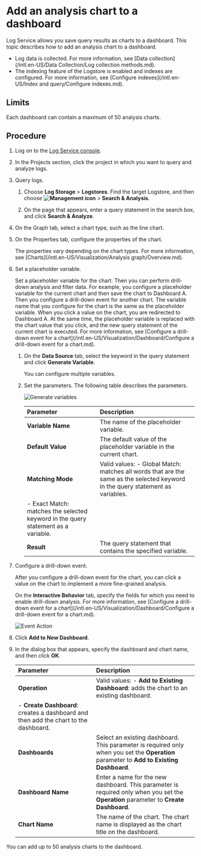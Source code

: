 # Add an analysis chart to a dashboard

Log Service allows you save query results as charts to a dashboard. This topic describes how to add an analysis chart to a dashboard.

-   Log data is collected. For more information, see [Data collection](/intl.en-US/Data Collection/Log collection methods.md).
-   The indexing feature of the Logstore is enabled and indexes are configured. For more information, see [Configure indexes](/intl.en-US/Index and query/Configure indexes.md).

## Limits

Each dashboard can contain a maximum of 50 analysis charts.

## Procedure

1.  Log on to the [Log Service console](https://sls.console.aliyun.com).

2.  In the Projects section, click the project in which you want to query and analyze logs.

3.  Query logs.

    1.  Choose **Log Storage** \> **Logstores**. Find the target Logstore, and then choose **![Management icon](https://static-aliyun-doc.oss-accelerate.aliyuncs.com/assets/img/en-US/9484688951/p52166.png)** \> **Search & Analysis**.

    2.  On the page that appears, enter a query statement in the search box, and click **Search & Analyze**.

4.  On the Graph tab, select a chart type, such as the line chart.

5.  On the Properties tab, configure the properties of the chart.

    The properties vary depending on the chart types. For more information, see [Charts](/intl.en-US/Visualization/Analysis graph/Overview.md).

6.  Set a placeholder variable.

    Set a placeholder variable for the chart. Then you can perform drill-down analysis and filter data. For example, you configure a placeholder variable for the current chart and then save the chart to Dashboard A. Then you configure a drill-down event for another chart. The variable name that you configure for the chart is the same as the placeholder variable. When you click a value on the chart, you are redirected to Dashboard A. At the same time, the placeholder variable is replaced with the chart value that you click, and the new query statement of the current chart is executed. For more information, see [Configure a drill-down event for a chart](/intl.en-US/Visualization/Dashboard/Configure a drill-down event for a chart.md).

    1.  On the **Data Source** tab, select the keyword in the query statement and click **Generate Variable**.

        You can configure multiple variables.

    2.  Set the parameters. The following table describes the parameters.

        ![Generate variables](https://static-aliyun-doc.oss-accelerate.aliyuncs.com/assets/img/en-US/1923359951/p10583.png)

        |Parameter|Description|
        |:--------|:----------|
        |**Variable Name**|The name of the placeholder variable.|
        |**Default Value**|The default value of the placeholder variable in the current chart.|
        |**Matching Mode**|Valid values:         -   Global Match: matches all words that are the same as the selected keyword in the query statement as variables.
        -   Exact Match: matches the selected keyword in the query statement as a variable. |
        |**Result**|The query statement that contains the specified variable.|

7.  Configure a drill-down event.

    After you configure a drill-down event for the chart, you can click a value on the chart to implement a more fine-grained analysis.

    On the **Interactive Behavior** tab, specify the fields for which you need to enable drill-down analysis. For more information, see [Configure a drill-down event for a chart](/intl.en-US/Visualization/Dashboard/Configure a drill-down event for a chart.md).

    ![Event Action](https://static-aliyun-doc.oss-accelerate.aliyuncs.com/assets/img/en-US/1923359951/p10243.png)

8.  Click **Add to New Dashboard**.

9.  In the dialog box that appears, specify the dashboard and chart name, and then click **OK**.

    |Parameter|Description|
    |:--------|:----------|
    |**Operation**|Valid values:     -   **Add to Existing Dashboard**: adds the chart to an existing dashboard.
    -   **Create Dashboard**: creates a dashboard and then add the chart to the dashboard. |
    |**Dashboards**|Select an existing dashboard. This parameter is required only when you set the **Operation** parameter to **Add to Existing Dashboard**. |
    |**Dashboard Name**|Enter a name for the new dashboard. This parameter is required only when you set the **Operation** parameter to **Create Dashboard**. |
    |**Chart Name**|The name of the chart. The chart name is displayed as the chart title on the dashboard.|


You can add up to 50 analysis charts to the dashboard.


